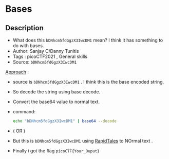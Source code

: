 # Bases

## Description
- What does this `bDNhcm5fdGgzX3IwcDM1` mean? I think it has something to do with bases.
- Author: Sanjay C/Danny Tunitis
- Tags  : picoCTF2021 , General skills
- Source: `bDNhcm5fdGgzX3IwcDM1`

<ins>Approach</ins> :
- source is `bDNhcm5fdGgzX3IwcDM1` . I think this is the base encoded string.
- So decode the string using base decode.
- Convert the base64 value to normal text.

- command:
    ```sh
    echo "bDNhcm5fdGgzX3IwcDM1" | base64 --decode
    ```
    
- ( OR )
- But this is `bDNhcm5fdGgzX3IwcDM1` using [RapidTales](https://www.base64decode.org/) to NOrmal text .

- Finally i got the flag `picoCTF{Your_Ouput}`
